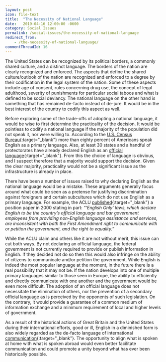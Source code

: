 ```yaml
---
layout: post
icon: file-text
title:  "The Necessity of National Language"
date:   2019-04-16 12:00:00 -0600
category: Social Issues
permalink: /social-issues/the-necessity-of-national-language
redirect_from:
    - /the-necessity-of-national-language/
commentThreadId: 16
---
```


The United States can be recognized by its political borders, a commonly shared culture, and a distinct language. The borders of the nation are clearly recognized and enforced. The aspects that define the shared culture/outlook of the nation are recognized and enforced to a degree by their codification in the legal system of the nation. Some of these aspects include age of consent, rules concerning drug use, the concept of legal adulthood, severity of punishments for particular social taboos and what is defined to be social deviancy. The national language on the other hand is something that has remained de-facto instead of de-jure. It would be in the best interest of the country to codify this aspect as well.

Before exploring some of the trade-offs of adopting a national language, it would be wise to first determine the practicality of the decision. It would be pointless to codify a national language if the majority of the population did not speak it, nor were willing to. According to the [U.S. Census Bureau](https://www.census.gov/data/tables/2013/demo/2009-2013-lang-tables.html){:target="_blank"} more than eighty percent of Americans speak English as a primary language. Also, at least 30 states and a handful of protectorates have already declared English as an [official language](https://en.wikipedia.org/wiki/English-only_movement#Current_law){:target="_blank"}. From this the choice of language is obvious, and I suspect therefore that a majority would support the decision. Given the clear majority, practicality would not be a significant issue as the infrastructure is already in place.

There have been a number of issues raised to why declaring English as the national language would be a mistake. These arguments generally focus around what could be seen as a pretense for justifying discrimination against foreigners and certain subcultures which do not use English as a primary language. For example, the ACLU [published](https://web.archive.org/web/20110630191159/http://www.aclu.org/immigrants-rights/rights-immigrants-aclu-position-paper){:target="_blank"} a position paper in 2000 stating in part: *“‘English Only’ laws, which declare English to be the country’s official language and bar government employees from providing non-English language assistance and services, are inconsistent with both the First Amendment right to communicate with or petition the government, and the right to equality.”*

While the ACLU claim and others like it are not without merit, this issue can cut both ways. By not declaring an official language, the federal government is not currently required to provide or publish information in English. If they decided not do so then this would also infringe on the ability of citizens to communicate and/or petition the government. While English is indeed the most popular language at the moment, in the future there is a real possibility that it may not be. If the nation develops into one of multiple primary languages similar to those seen in  Europe, the ability to efficiently and directly communicate with one another and the government would be even more difficult.  The adoption of an official language does not necessitate the elimination of others, nor the prevention of a secondary official language as is perceived by the opponents of such legislation. On the contrary, it would provide a guarantee of a common medium of information exchange and a minimum requirement of local and higher levels of government.

As a result of the historical actions of Great Britain and the United States during their international efforts, good or ill, English in a diminished form is also widely regarded as the de-facto language of international [communication](http://www.guardian.co.uk/theobserver/2006/dec/03/features.review37){:target="_blank"}.  The opportunity to align what is spoken at home with what is spoken abroad would even better facilitate communication and could promote a unity beyond what has ever been historically possible.
